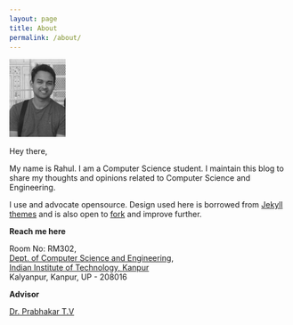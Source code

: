 ```yaml
---
layout: page
title: About
permalink: /about/
---
```

![Profile](static/img/prof1.jpg)

Hey there,

My name is Rahul. I am a Computer Science student. I maintain this blog to share my thoughts and opinions related to Computer Science and Engineering.

I use and advocate opensource. Design used here is borrowed from [Jekyll themes](https://agusmakmun.github.io/) and is also open to [fork](https://github.com/rahulrajpl/rahulrajpl.github.io) and improve further. 


**Reach me here**

Room No: RM302,<br>
[Dept. of Computer Science and Engineering](http://www.cse.iitk.ac.in/),<br>
[Indian Institute of Technology, Kanpur](http://www.iitk.ac.in/)<br>
Kalyanpur, Kanpur, UP - 208016

**Advisor**

[Dr. Prabhakar T.V](https://www.cse.iitk.ac.in/users/tvp/)



    